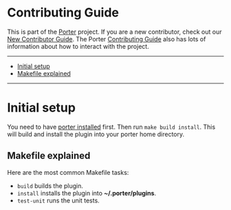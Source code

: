 # Contributing Guide

This is part of the [Porter][porter] project. If you are a new contributor,
check out our [New Contributor Guide][new-contrib]. The Porter [Contributing
Guide][contrib] also has lots of information about how to interact with the
project.

[porter]: https://github.com/deislabs/porter
[new-contrib]: https://porter.sh/contribute
[contrib]: https://github.com/deislabs/porter/blob/main/CONTRIBUTING.md

---

* [Initial setup](#initial-setup)
* [Makefile explained](#makefile-explained)

---

# Initial setup

You need to have [porter installed](https://porter.sh/install) first. Then run
`make build install`. This will build and install the plugin into your porter
home directory.

## Makefile explained

Here are the most common Makefile tasks:

* `build` builds the plugin.
* `install` installs the plugin into **~/.porter/plugins**.
* `test-unit` runs the unit tests.
